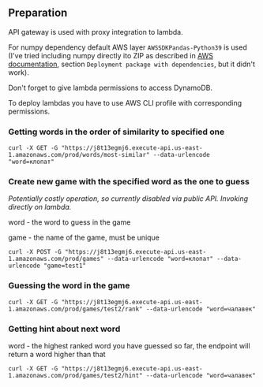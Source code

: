 ## Preparation
API gateway is used with proxy integration to lambda.

For numpy dependency default AWS layer `AWSSDKPandas-Python39` is used (I've tried including numpy directly ito ZIP as described in [AWS documentation](https://docs.aws.amazon.com/lambda/latest/dg/python-package.html), section `Deployment package with dependencies`, but it didn't work).

Don't forget to give lambda permissions to access DynamoDB.

To deploy lambdas you have to use AWS CLI profile with corresponding permissions.

### Getting words in the order of similarity to specified one
```commandline
curl -X GET -G "https://j8t13egmj6.execute-api.us-east-1.amazonaws.com/prod/words/most-similar" --data-urlencode "word=клопат"
```

### Create new game with the specified word as the one to guess
*Potentially costly operation, so currently disabled via public API. Invoking directly on lambda.* 

word - the word to guess in the game

game - the name of the game, must be unique
```commandline
curl -X POST -G "https://j8t13egmj6.execute-api.us-east-1.amazonaws.com/prod/games" --data-urlencode "word=клопат" --data-urlencode "game=test1"
```

### Guessing the word in the game
```commandline
curl -X GET -G "https://j8t13egmj6.execute-api.us-east-1.amazonaws.com/prod/games/test2/rank" --data-urlencode "word=чалавек"
```

### Getting hint about next word
word - the highest ranked word you have guessed so far, the endpoint will return a word higher than that
```commandline
curl -X GET -G "https://j8t13egmj6.execute-api.us-east-1.amazonaws.com/prod/games/test2/hint" --data-urlencode "word=чалавек"
```